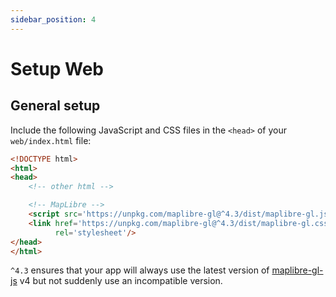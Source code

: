 ```yaml
---
sidebar_position: 4
---
```


# Setup Web

## General setup

Include the following JavaScript and CSS files in the `<head>` of
your `web/index.html` file:

```html
<!DOCTYPE html>
<html>
<head>
    <!-- other html -->

    <!-- MapLibre -->
    <script src='https://unpkg.com/maplibre-gl@^4.3/dist/maplibre-gl.js'></script>
    <link href='https://unpkg.com/maplibre-gl@^4.3/dist/maplibre-gl.css'
          rel='stylesheet'/>
</head>
</html>
```

`^4.3` ensures that your app will always use the latest version of
[maplibre-gl-js](https://github.com/maplibre/maplibre-gl-js) v4 but not suddenly
use an incompatible version.